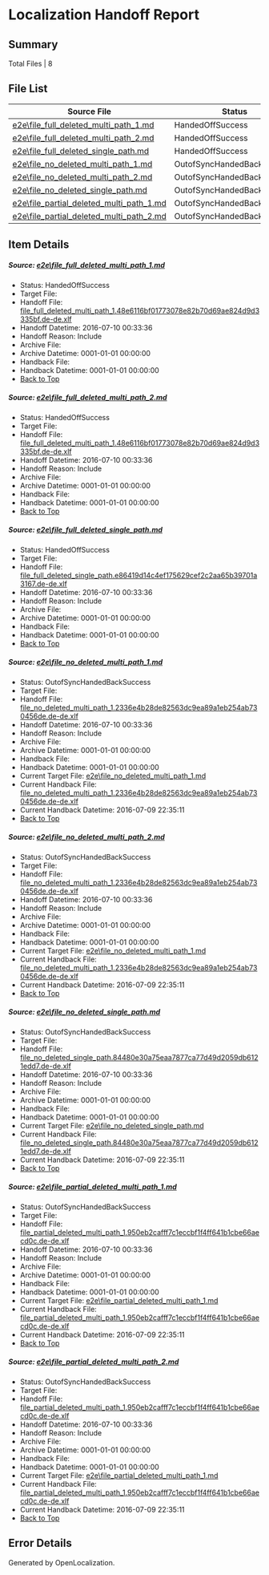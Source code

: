 # <a name='report-top'></a> Localization Handoff Report

## Summary
 Total Files | 8

## File List
 Source File | Status | Details 
 ----------- | ------ | ------- 
 [e2e\file_full_deleted_multi_path_1.md](https://github.com/OpenLocalizationTestOrg/oltest/blob/52c501af5017b87f94e54b72a2ff5f0ea334500b/e2e/file_full_deleted_multi_path_1.md) | HandedOffSuccess | [Details](#59706af0012fb0c7506294b08b1881007e68347e1)
 [e2e\file_full_deleted_multi_path_2.md](https://github.com/OpenLocalizationTestOrg/oltest/blob/52c501af5017b87f94e54b72a2ff5f0ea334500b/e2e/file_full_deleted_multi_path_2.md) | HandedOffSuccess | [Details](#59706af0012fb0c7506294b08b1881007e68347e2)
 [e2e\file_full_deleted_single_path.md](https://github.com/OpenLocalizationTestOrg/oltest/blob/52c501af5017b87f94e54b72a2ff5f0ea334500b/e2e/file_full_deleted_single_path.md) | HandedOffSuccess | [Details](#abb9984a31a4aee725b344fbdf59ce486cc0b8493)
 [e2e\file_no_deleted_multi_path_1.md](https://github.com/OpenLocalizationTestOrg/oltest/blob/52c501af5017b87f94e54b72a2ff5f0ea334500b/e2e/file_no_deleted_multi_path_1.md) | OutofSyncHandedBackSuccess | [Details](#74aff90afef8d57b583a22ada6c836e4c60feb7a4)
 [e2e\file_no_deleted_multi_path_2.md](https://github.com/OpenLocalizationTestOrg/oltest/blob/52c501af5017b87f94e54b72a2ff5f0ea334500b/e2e/file_no_deleted_multi_path_2.md) | OutofSyncHandedBackSuccess | [Details](#74aff90afef8d57b583a22ada6c836e4c60feb7a5)
 [e2e\file_no_deleted_single_path.md](https://github.com/OpenLocalizationTestOrg/oltest/blob/52c501af5017b87f94e54b72a2ff5f0ea334500b/e2e/file_no_deleted_single_path.md) | OutofSyncHandedBackSuccess | [Details](#474e6bb1b7f3ddd2d678029b3563e24ca6e039526)
 [e2e\file_partial_deleted_multi_path_1.md](https://github.com/OpenLocalizationTestOrg/oltest/blob/52c501af5017b87f94e54b72a2ff5f0ea334500b/e2e/file_partial_deleted_multi_path_1.md) | OutofSyncHandedBackSuccess | [Details](#cb4b61ce3c1f1b3115555b298297d748d5576ec97)
 [e2e\file_partial_deleted_multi_path_2.md](https://github.com/OpenLocalizationTestOrg/oltest/blob/52c501af5017b87f94e54b72a2ff5f0ea334500b/e2e/file_partial_deleted_multi_path_2.md) | OutofSyncHandedBackSuccess | [Details](#cb4b61ce3c1f1b3115555b298297d748d5576ec98)

## Item Details
##### <a name='59706af0012fb0c7506294b08b1881007e68347e1'></a> Source: [e2e\file_full_deleted_multi_path_1.md](https://github.com/OpenLocalizationTestOrg/oltest/blob/52c501af5017b87f94e54b72a2ff5f0ea334500b/e2e/file_full_deleted_multi_path_1.md)
* Status: HandedOffSuccess
* Target File: 
* Handoff File: [file_full_deleted_multi_path_1.48e6116bf01773078e82b70d69ae824d9d3335bf.de-de.xlf](https://github.com/OpenLocalizationTestOrg/olhandoff-e2e/blob/1835df6212203a6ddbe52276da1f82fa64553455/ol-handoff/OpenLocalizationTestOrg/oltest-dede-fly/ci/mt/file_full_deleted_multi_path_1.48e6116bf01773078e82b70d69ae824d9d3335bf.de-de.xlf)
* Handoff Datetime: 2016-07-10 00:33:36
* Handoff Reason: Include
* Archive File: 
* Archive Datetime: 0001-01-01 00:00:00
* Handback File: 
* Handback Datetime: 0001-01-01 00:00:00
* [Back to Top](#report-top)

##### <a name='59706af0012fb0c7506294b08b1881007e68347e2'></a> Source: [e2e\file_full_deleted_multi_path_2.md](https://github.com/OpenLocalizationTestOrg/oltest/blob/52c501af5017b87f94e54b72a2ff5f0ea334500b/e2e/file_full_deleted_multi_path_2.md)
* Status: HandedOffSuccess
* Target File: 
* Handoff File: [file_full_deleted_multi_path_1.48e6116bf01773078e82b70d69ae824d9d3335bf.de-de.xlf](https://github.com/OpenLocalizationTestOrg/olhandoff-e2e/blob/1835df6212203a6ddbe52276da1f82fa64553455/ol-handoff/OpenLocalizationTestOrg/oltest-dede-fly/ci/mt/file_full_deleted_multi_path_1.48e6116bf01773078e82b70d69ae824d9d3335bf.de-de.xlf)
* Handoff Datetime: 2016-07-10 00:33:36
* Handoff Reason: Include
* Archive File: 
* Archive Datetime: 0001-01-01 00:00:00
* Handback File: 
* Handback Datetime: 0001-01-01 00:00:00
* [Back to Top](#report-top)

##### <a name='abb9984a31a4aee725b344fbdf59ce486cc0b8493'></a> Source: [e2e\file_full_deleted_single_path.md](https://github.com/OpenLocalizationTestOrg/oltest/blob/52c501af5017b87f94e54b72a2ff5f0ea334500b/e2e/file_full_deleted_single_path.md)
* Status: HandedOffSuccess
* Target File: 
* Handoff File: [file_full_deleted_single_path.e86419d14c4ef175629cef2c2aa65b39701a3167.de-de.xlf](https://github.com/OpenLocalizationTestOrg/olhandoff-e2e/blob/1835df6212203a6ddbe52276da1f82fa64553455/ol-handoff/OpenLocalizationTestOrg/oltest-dede-fly/ci/mt/file_full_deleted_single_path.e86419d14c4ef175629cef2c2aa65b39701a3167.de-de.xlf)
* Handoff Datetime: 2016-07-10 00:33:36
* Handoff Reason: Include
* Archive File: 
* Archive Datetime: 0001-01-01 00:00:00
* Handback File: 
* Handback Datetime: 0001-01-01 00:00:00
* [Back to Top](#report-top)

##### <a name='74aff90afef8d57b583a22ada6c836e4c60feb7a4'></a> Source: [e2e\file_no_deleted_multi_path_1.md](https://github.com/OpenLocalizationTestOrg/oltest/blob/52c501af5017b87f94e54b72a2ff5f0ea334500b/e2e/file_no_deleted_multi_path_1.md)
* Status: OutofSyncHandedBackSuccess
* Target File: 
* Handoff File: [file_no_deleted_multi_path_1.2336e4b28de82563dc9ea89a1eb254ab730456de.de-de.xlf](https://github.com/OpenLocalizationTestOrg/olhandoff-e2e/blob/1835df6212203a6ddbe52276da1f82fa64553455/ol-handoff/OpenLocalizationTestOrg/oltest-dede-fly/ci/mt/file_no_deleted_multi_path_1.2336e4b28de82563dc9ea89a1eb254ab730456de.de-de.xlf)
* Handoff Datetime: 2016-07-10 00:33:36
* Handoff Reason: Include
* Archive File: 
* Archive Datetime: 0001-01-01 00:00:00
* Handback File: 
* Handback Datetime: 0001-01-01 00:00:00
* Current Target File: [e2e\file_no_deleted_multi_path_1.md](https://github.com/OpenLocalizationTestOrg/oltest-dede-fly/blob/39de58e85322f4a0375b6ae770b3ac05fb3814c2/e2e/file_no_deleted_multi_path_1.md)
* Current Handback File: [file_no_deleted_multi_path_1.2336e4b28de82563dc9ea89a1eb254ab730456de.de-de.xlf](https://github.com/OpenLocalizationTestOrg/olhandback-e2e/blob/45aedbedb11da38f97c036f1a36cd5bf9af9d88b/ol-handback/OpenLocalizationTestOrg/oltest-dede-fly/ci/mt/file_no_deleted_multi_path_1.2336e4b28de82563dc9ea89a1eb254ab730456de.de-de.xlf)
* Current Handback Datetime: 2016-07-09 22:35:11
* [Back to Top](#report-top)

##### <a name='74aff90afef8d57b583a22ada6c836e4c60feb7a5'></a> Source: [e2e\file_no_deleted_multi_path_2.md](https://github.com/OpenLocalizationTestOrg/oltest/blob/52c501af5017b87f94e54b72a2ff5f0ea334500b/e2e/file_no_deleted_multi_path_2.md)
* Status: OutofSyncHandedBackSuccess
* Target File: 
* Handoff File: [file_no_deleted_multi_path_1.2336e4b28de82563dc9ea89a1eb254ab730456de.de-de.xlf](https://github.com/OpenLocalizationTestOrg/olhandoff-e2e/blob/1835df6212203a6ddbe52276da1f82fa64553455/ol-handoff/OpenLocalizationTestOrg/oltest-dede-fly/ci/mt/file_no_deleted_multi_path_1.2336e4b28de82563dc9ea89a1eb254ab730456de.de-de.xlf)
* Handoff Datetime: 2016-07-10 00:33:36
* Handoff Reason: Include
* Archive File: 
* Archive Datetime: 0001-01-01 00:00:00
* Handback File: 
* Handback Datetime: 0001-01-01 00:00:00
* Current Target File: [e2e\file_no_deleted_multi_path_1.md](https://github.com/OpenLocalizationTestOrg/oltest-dede-fly/blob/39de58e85322f4a0375b6ae770b3ac05fb3814c2/e2e/file_no_deleted_multi_path_1.md)
* Current Handback File: [file_no_deleted_multi_path_1.2336e4b28de82563dc9ea89a1eb254ab730456de.de-de.xlf](https://github.com/OpenLocalizationTestOrg/olhandback-e2e/blob/45aedbedb11da38f97c036f1a36cd5bf9af9d88b/ol-handback/OpenLocalizationTestOrg/oltest-dede-fly/ci/mt/file_no_deleted_multi_path_1.2336e4b28de82563dc9ea89a1eb254ab730456de.de-de.xlf)
* Current Handback Datetime: 2016-07-09 22:35:11
* [Back to Top](#report-top)

##### <a name='474e6bb1b7f3ddd2d678029b3563e24ca6e039526'></a> Source: [e2e\file_no_deleted_single_path.md](https://github.com/OpenLocalizationTestOrg/oltest/blob/52c501af5017b87f94e54b72a2ff5f0ea334500b/e2e/file_no_deleted_single_path.md)
* Status: OutofSyncHandedBackSuccess
* Target File: 
* Handoff File: [file_no_deleted_single_path.84480e30a75eaa7877ca77d49d2059db6121edd7.de-de.xlf](https://github.com/OpenLocalizationTestOrg/olhandoff-e2e/blob/1835df6212203a6ddbe52276da1f82fa64553455/ol-handoff/OpenLocalizationTestOrg/oltest-dede-fly/ci/mt/file_no_deleted_single_path.84480e30a75eaa7877ca77d49d2059db6121edd7.de-de.xlf)
* Handoff Datetime: 2016-07-10 00:33:36
* Handoff Reason: Include
* Archive File: 
* Archive Datetime: 0001-01-01 00:00:00
* Handback File: 
* Handback Datetime: 0001-01-01 00:00:00
* Current Target File: [e2e\file_no_deleted_single_path.md](https://github.com/OpenLocalizationTestOrg/oltest-dede-fly/blob/39de58e85322f4a0375b6ae770b3ac05fb3814c2/e2e/file_no_deleted_single_path.md)
* Current Handback File: [file_no_deleted_single_path.84480e30a75eaa7877ca77d49d2059db6121edd7.de-de.xlf](https://github.com/OpenLocalizationTestOrg/olhandback-e2e/blob/45aedbedb11da38f97c036f1a36cd5bf9af9d88b/ol-handback/OpenLocalizationTestOrg/oltest-dede-fly/ci/mt/file_no_deleted_single_path.84480e30a75eaa7877ca77d49d2059db6121edd7.de-de.xlf)
* Current Handback Datetime: 2016-07-09 22:35:11
* [Back to Top](#report-top)

##### <a name='cb4b61ce3c1f1b3115555b298297d748d5576ec97'></a> Source: [e2e\file_partial_deleted_multi_path_1.md](https://github.com/OpenLocalizationTestOrg/oltest/blob/52c501af5017b87f94e54b72a2ff5f0ea334500b/e2e/file_partial_deleted_multi_path_1.md)
* Status: OutofSyncHandedBackSuccess
* Target File: 
* Handoff File: [file_partial_deleted_multi_path_1.950eb2cafff7c1eccbf1f4ff641b1cbe66aecd0c.de-de.xlf](https://github.com/OpenLocalizationTestOrg/olhandoff-e2e/blob/1835df6212203a6ddbe52276da1f82fa64553455/ol-handoff/OpenLocalizationTestOrg/oltest-dede-fly/ci/mt/file_partial_deleted_multi_path_1.950eb2cafff7c1eccbf1f4ff641b1cbe66aecd0c.de-de.xlf)
* Handoff Datetime: 2016-07-10 00:33:36
* Handoff Reason: Include
* Archive File: 
* Archive Datetime: 0001-01-01 00:00:00
* Handback File: 
* Handback Datetime: 0001-01-01 00:00:00
* Current Target File: [e2e\file_partial_deleted_multi_path_1.md](https://github.com/OpenLocalizationTestOrg/oltest-dede-fly/blob/39de58e85322f4a0375b6ae770b3ac05fb3814c2/e2e/file_partial_deleted_multi_path_1.md)
* Current Handback File: [file_partial_deleted_multi_path_1.950eb2cafff7c1eccbf1f4ff641b1cbe66aecd0c.de-de.xlf](https://github.com/OpenLocalizationTestOrg/olhandback-e2e/blob/45aedbedb11da38f97c036f1a36cd5bf9af9d88b/ol-handback/OpenLocalizationTestOrg/oltest-dede-fly/ci/mt/file_partial_deleted_multi_path_1.950eb2cafff7c1eccbf1f4ff641b1cbe66aecd0c.de-de.xlf)
* Current Handback Datetime: 2016-07-09 22:35:11
* [Back to Top](#report-top)

##### <a name='cb4b61ce3c1f1b3115555b298297d748d5576ec98'></a> Source: [e2e\file_partial_deleted_multi_path_2.md](https://github.com/OpenLocalizationTestOrg/oltest/blob/52c501af5017b87f94e54b72a2ff5f0ea334500b/e2e/file_partial_deleted_multi_path_2.md)
* Status: OutofSyncHandedBackSuccess
* Target File: 
* Handoff File: [file_partial_deleted_multi_path_1.950eb2cafff7c1eccbf1f4ff641b1cbe66aecd0c.de-de.xlf](https://github.com/OpenLocalizationTestOrg/olhandoff-e2e/blob/1835df6212203a6ddbe52276da1f82fa64553455/ol-handoff/OpenLocalizationTestOrg/oltest-dede-fly/ci/mt/file_partial_deleted_multi_path_1.950eb2cafff7c1eccbf1f4ff641b1cbe66aecd0c.de-de.xlf)
* Handoff Datetime: 2016-07-10 00:33:36
* Handoff Reason: Include
* Archive File: 
* Archive Datetime: 0001-01-01 00:00:00
* Handback File: 
* Handback Datetime: 0001-01-01 00:00:00
* Current Target File: [e2e\file_partial_deleted_multi_path_1.md](https://github.com/OpenLocalizationTestOrg/oltest-dede-fly/blob/39de58e85322f4a0375b6ae770b3ac05fb3814c2/e2e/file_partial_deleted_multi_path_1.md)
* Current Handback File: [file_partial_deleted_multi_path_1.950eb2cafff7c1eccbf1f4ff641b1cbe66aecd0c.de-de.xlf](https://github.com/OpenLocalizationTestOrg/olhandback-e2e/blob/45aedbedb11da38f97c036f1a36cd5bf9af9d88b/ol-handback/OpenLocalizationTestOrg/oltest-dede-fly/ci/mt/file_partial_deleted_multi_path_1.950eb2cafff7c1eccbf1f4ff641b1cbe66aecd0c.de-de.xlf)
* Current Handback Datetime: 2016-07-09 22:35:11
* [Back to Top](#report-top)


## Error Details

Generated by OpenLocalization.

